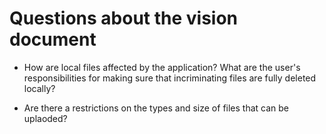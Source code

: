 # Questions about the vision document

* How are local files affected by the application? What are the user's responsibilities for making sure that incriminating files are fully deleted locally?

* Are there a restrictions on the types and size of files that can be uplaoded?
